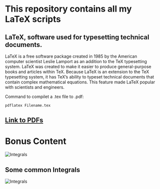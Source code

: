 # This repository contains all my LaTeX scripts

## LaTeX, software used for typesetting technical documents. <br>
LaTeX is a free software package created in 1985 by the American computer scientist Leslie Lamport as an addition to the TeX typesetting system. 
LaTeX was created to make it easier to produce general-purpose books and articles within TeX. 
Because LaTeX is an extension to the TeX typesetting system, it has TeX’s ability to typeset technical documents that contain complex mathematical equations. 
This feature made LaTeX popular with scientists and engineers.

Command to compilet a .tex file to .pdf:

    pdflatex Filename.tex

## [Link to PDFs](https://drive.google.com/drive/folders/1_f8wfNFavg0N-pFghoBE8XDA4orCtw4r?usp=share_link)

# Bonus Content

![Integrals](https://github.com/DarkMortal/Mathematics/assets/67017303/bc742db2-2939-4eca-9531-30cb479542b1)

## Some common Integrals

![Integrals](https://github.com/DarkMortal/Mathematics/assets/67017303/6f105117-47a7-4c0f-a0fa-0f7d7aaf9ae2)
